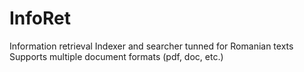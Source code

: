 # InfoRet
Information retrieval 
Indexer and searcher tunned for Romanian texts
Supports multiple document formats (pdf, doc, etc.)

